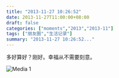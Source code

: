 ```yaml
---
title: "2013-11-27 10:26:52"
date: 2013-11-27T11:00:00+08:00
draft: false
categories: ["moments","2013","2013-11"]
tags: ["朋友圈","生活记录"]
summary: "2013-11-27 10:26:52..."
---
```


多好算好？刚好。幸福从不需要刻意。

![Media 1](/Moments/photos/2013-11-27/201311271026520.jpg)
